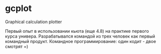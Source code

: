 gcplot
======

Graphical calculation plotter

Первый опыт в использовании кьюта (еще 4.8) на практике первого курса универа.
Разрабатывался командой из трех человек как первый командный продукт.
Командное программирование: один кодит - двое смотрят =)
